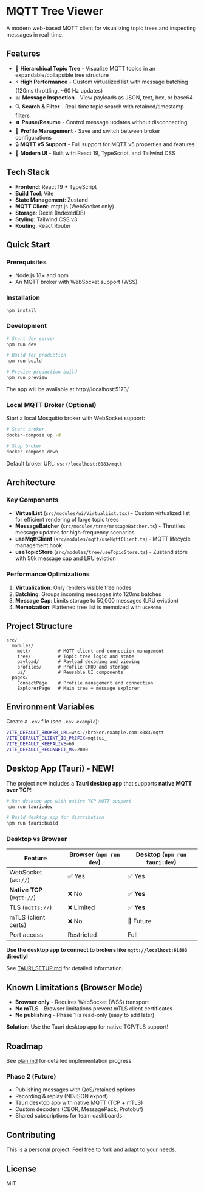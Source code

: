 # MQTT Tree Viewer

A modern web-based MQTT client for visualizing topic trees and inspecting messages in real-time.

## Features

- 🌳 **Hierarchical Topic Tree** - Visualize MQTT topics in an expandable/collapsible tree structure
- ⚡ **High Performance** - Custom virtualized list with message batching (120ms throttling, ~60 Hz updates)
- 📊 **Message Inspection** - View payloads as JSON, text, hex, or base64
- 🔍 **Search & Filter** - Real-time topic search with retained/timestamp filters
- ⏸️ **Pause/Resume** - Control message updates without disconnecting
- 💾 **Profile Management** - Save and switch between broker configurations
- 🔒 **MQTT v5 Support** - Full support for MQTT v5 properties and features
- 🎨 **Modern UI** - Built with React 19, TypeScript, and Tailwind CSS

## Tech Stack

- **Frontend**: React 19 + TypeScript
- **Build Tool**: Vite
- **State Management**: Zustand
- **MQTT Client**: mqtt.js (WebSocket only)
- **Storage**: Dexie (IndexedDB)
- **Styling**: Tailwind CSS v3
- **Routing**: React Router

## Quick Start

### Prerequisites

- Node.js 18+ and npm
- An MQTT broker with WebSocket support (WSS)

### Installation

```bash
npm install
```

### Development

```bash
# Start dev server
npm run dev

# Build for production
npm run build

# Preview production build
npm run preview
```

The app will be available at http://localhost:5173/

### Local MQTT Broker (Optional)

Start a local Mosquitto broker with WebSocket support:

```bash
# Start broker
docker-compose up -d

# Stop broker
docker-compose down
```

Default broker URL: `ws://localhost:8083/mqtt`

## Architecture

### Key Components

- **VirtualList** (`src/modules/ui/VirtualList.tsx`) - Custom virtualized list for efficient rendering of large topic trees
- **MessageBatcher** (`src/modules/tree/messageBatcher.ts`) - Throttles message updates for high-frequency scenarios
- **useMqttClient** (`src/modules/mqtt/useMqttClient.ts`) - MQTT lifecycle management hook
- **useTopicStore** (`src/modules/tree/useTopicStore.ts`) - Zustand store with 50k message cap and LRU eviction

### Performance Optimizations

1. **Virtualization**: Only renders visible tree nodes
2. **Batching**: Groups incoming messages into 120ms batches
3. **Message Cap**: Limits storage to 50,000 messages (LRU eviction)
4. **Memoization**: Flattened tree list is memoized with `useMemo`

## Project Structure

```
src/
  modules/
    mqtt/          # MQTT client and connection management
    tree/          # Topic tree logic and state
    payload/       # Payload decoding and viewing
    profiles/      # Profile CRUD and storage
    ui/            # Reusable UI components
  pages/
    ConnectPage    # Profile management and connection
    ExplorerPage   # Main tree + message explorer
```

## Environment Variables

Create a `.env` file (see `.env.example`):

```bash
VITE_DEFAULT_BROKER_URL=wss://broker.example.com:8083/mqtt
VITE_DEFAULT_CLIENT_ID_PREFIX=mqttui_
VITE_DEFAULT_KEEPALIVE=60
VITE_DEFAULT_RECONNECT_MS=2000
```

## Desktop App (Tauri) - NEW!

The project now includes a **Tauri desktop app** that supports **native MQTT over TCP**!

```bash
# Run desktop app with native TCP MQTT support
npm run tauri:dev

# Build desktop app for distribution
npm run tauri:build
```

### Desktop vs Browser

| Feature | Browser (`npm run dev`) | Desktop (`npm run tauri:dev`) |
|---------|------------------------|-------------------------------|
| WebSocket (`ws://`) | ✅ Yes | ✅ Yes |
| **Native TCP** (`mqtt://`) | ❌ No | ✅ **Yes** |
| TLS (`mqtts://`) | ❌ Limited | ✅ **Yes** |
| mTLS (client certs) | ❌ No | 🚧 Future |
| Port access | Restricted | Full |

**Use the desktop app to connect to brokers like `mqtt://localhost:61883` directly!**

See [TAURI_SETUP.md](./TAURI_SETUP.md) for detailed information.

## Known Limitations (Browser Mode)

- **Browser only** - Requires WebSocket (WSS) transport
- **No mTLS** - Browser limitations prevent mTLS client certificates
- **No publishing** - Phase 1 is read-only (easy to add later)

**Solution**: Use the Tauri desktop app for native TCP/TLS support!

## Roadmap

See [plan.md](./plan.md) for detailed implementation progress.

### Phase 2 (Future)

- Publishing messages with QoS/retained options
- Recording & replay (NDJSON export)
- Tauri desktop app with native MQTT (TCP + mTLS)
- Custom decoders (CBOR, MessagePack, Protobuf)
- Shared subscriptions for team dashboards

## Contributing

This is a personal project. Feel free to fork and adapt to your needs.

## License

MIT
